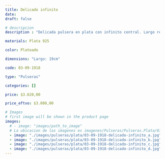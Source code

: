 ```yaml
---
title: Delicado infinito
date: 
draft: false

# descripcion
description : "Delicada pulsera en plata con infinito central. Largo regulable. "

materials: Plata 925

color: Plateado

dimensions: "Largo: 19cm"

code: 03-09-1918

type: "Pulseras"

categories: []

price: $3.620,00

price_eftvo: $3.080,00

# Images
# first image will be shown in the product page
images:
  # - image: "images/path_to_image"
  # La ubicacion de las imagenes es imagenes/Pulseras/Pulseras.Plata/03-09-1918-delicado-infinito
  - image: "./images/pulseras/plata/03-09-1918-delicado-infinito_a.jpg"
  - image: "./images/pulseras/plata/03-09-1918-delicado-infinito_b.jpg"
  - image: "./images/pulseras/plata/03-09-1918-delicado-infinito_c.jpg"
  - image: "./images/pulseras/plata/03-09-1918-delicado-infinito_d.jpg"
---
```

